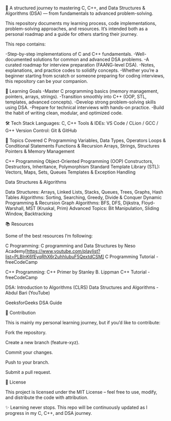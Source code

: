 🚀 A structured journey to mastering C, C++, and Data Structures & Algorithms (DSA) — from fundamentals to advanced problem-solving.

This repository documents my learning process, code implementations, problem-solving approaches, and resources. It’s intended both as a personal roadmap and a guide for others starting their journey.





This repo contains:

-Step-by-step implementations of C and C++ fundamentals.
-Well-documented solutions for common and advanced DSA problems.
-A curated roadmap for interview preparation (FAANG-level DSA).
-Notes, explanations, and practice codes to solidify concepts.
-Whether you’re a beginner starting from scratch or someone preparing for coding interviews, this repository can be your companion.

🎯 Learning Goals
-Master C programming basics (memory management, pointers, arrays, strings).
-Transition smoothly into C++ (OOP, STL, templates, advanced concepts).
-Develop strong problem-solving skills using DSA.
-Prepare for technical interviews with hands-on practice.
-Build the habit of writing clean, modular, and optimized code.


🛠 Tech Stack
Languages: C, C++
Tools & IDEs: VS Code / CLion / GCC / G++
Version Control: Git & GitHub


📘 Topics Covered
C Programming
Variables, Data Types, Operators
Loops & Conditional Statements
Functions & Recursion
Arrays, Strings, Structures
Pointers & Memory Management

C++ Programming
Object-Oriented Programming (OOP)
Constructors, Destructors, Inheritance, Polymorphism
Standard Template Library (STL): Vectors, Maps, Sets, Queues
Templates & Exception Handling

Data Structures & Algorithms

Data Structures: Arrays, Linked Lists, Stacks, Queues, Trees, Graphs, Hash Tables
Algorithms: Sorting, Searching, Greedy, Divide & Conquer
Dynamic Programming & Recursion
Graph Algorithms: BFS, DFS, Dijkstra, Floyd-Warshall, MST (Kruskal, Prim)
Advanced Topics: Bit Manipulation, Sliding Window, Backtracking

📚 Resources

Some of the best resources I’m following:

C Programming:
C programming and Data Structures by Neso Academy[https://www.youtube.com/playlist?list=PLBlnK6fEyqRhX6r2uhhlubuF5QextdCSM]
C Programming Tutorial - freeCodeCamp

C++ Programming:
C++ Primer by Stanley B. Lippman
C++ Tutorial - freeCodeCamp

DSA:
Introduction to Algorithms (CLRS)
Data Structures and Algorithms - Abdul Bari (YouTube)

GeeksforGeeks DSA Guide

🤝 Contribution

This is mainly my personal learning journey, but if you’d like to contribute:

Fork the repository.

Create a new branch (feature-xyz).

Commit your changes.

Push to your branch.

Submit a pull request.

📜 License

This project is licensed under the MIT License – feel free to use, modify, and distribute the code with attribution.

✨ Learning never stops. This repo will be continuously updated as I progress in my C, C++, and DSA journey.
